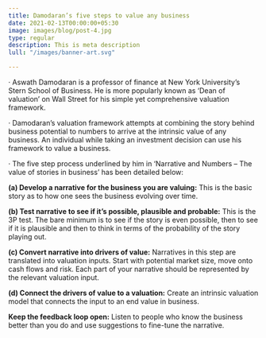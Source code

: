 ```yaml
---
title: Damodaran’s five steps to value any business
date: 2021-02-13T00:00:00+05:30
image: images/blog/post-4.jpg
type: regular
description: This is meta description
lull: "/images/banner-art.svg"

---
```

· Aswath Damodaran is a professor of finance at New York University’s Stern School of Business. He is more popularly known as ‘Dean of valuation’ on Wall Street for his simple yet comprehensive valuation framework.

· Damodaran’s valuation framework attempts at combining the story behind business potential to numbers to arrive at the intrinsic value of any business. An individual while taking an investment decision can use his framework to value a business.

· The five step process underlined by him in ‘Narrative and Numbers – The value of stories in business’ has been detailed below:

**(a) Develop a narrative for the business you are valuing:** This is the basic story as to how one sees the business evolving over time.

**(b) Test narrative to see if it’s possible, plausible and probable:** This is the 3P test. The bare minimum is to see if the story is even possible, then to see if it is plausible and then to think in terms of the probability of the story playing out.

**(c) Convert narrative into drivers of value:** Narratives in this step are translated into valuation inputs. Start with potential market size, move onto cash flows and risk. Each part of your narrative should be represented by the relevant valuation input.

**(d) Connect the drivers of value to a valuation:** Create an intrinsic valuation model that connects the input to an end value in business.

**Keep the feedback loop open:** Listen to people who know the business better than you do and use suggestions to fine-tune the narrative.